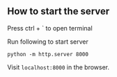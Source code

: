 ## How to start the server

Press ctrl + ` to open terminal

Run following to start server
```
python -m http.server 8000
```

Visit `localhost:8000` in the browser.

